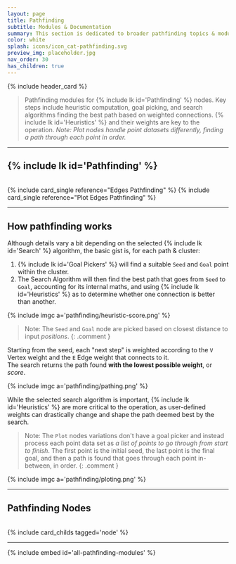 ```yaml
---
layout: page
title: Pathfinding
subtitle: Modules & Documentation
summary: This section is dedicated to broader pathfinding topics & modules. Node specifics can be found on their dedicated node page.
color: white
splash: icons/icon_cat-pathfinding.svg
preview_img: placeholder.jpg
nav_order: 30
has_children: true
---
```


{% include header_card %}

> Pathfinding modules for {% include lk id='Pathfinding' %} nodes. Key steps include heuristic computation, goal picking, and search algorithms finding the best path based on weighted connections. {% include lk id='Heuristics' %} and their weights are key to the operation. *Note: Plot nodes handle point datasets differently, finding a path through each point in order.*

---
## {% include lk id='Pathfinding' %}  
<br>  
<div class="card-ctnr duo" markdown="1">
{% include card_single reference="Edges Pathfinding" %}
{% include card_single reference="Plot Edges Pathfinding" %}
</div>

---

## How pathfinding works
Although details vary a bit depending on the selected {% include lk id='Search' %} algorithm, the basic gist is, for each path & cluster:
1. {% include lk id='Goal Pickers' %} will find a suitable `Seed` and `Goal` point within the cluster.
2. The Search Algorithm will then find the best path that goes from `Seed` to `Goal`, accounting for its internal maths, and using {% include lk id='Heuristics' %} as to determine whether one connection is better than another.

{% include imgc a='pathfinding/heuristic-score.png' %} 

>Note: The `Seed` and `Goal` node are picked based on closest distance to input *positions*.
{: .comment }

Starting from the seed, each "next step" is weighted according to the `V` Vertex weight and the `E` Edge weight that connects to it.  
The search returns the path found **with the lowest possible weight**, or *score*.

{% include imgc a='pathfinding/pathing.png' %}  

While the selected search algorithm is important, {% include lk id='Heuristics' %} are more critical to the operation, as user-defined weights can drastically change and shape the path deemed best by the search.

>Note: The `Plot` nodes variations don't have a goal picker and instead process each point data set as *a list of points to go through from start to finish*. The first point is the initial seed, the last point is the final goal, and then a path is found that goes through each point in-between, in order.
{: .comment }

{% include imgc a='pathfinding/ploting.png' %}  

---
## Pathfinding Nodes
<br>
{% include card_childs tagged='node' %}

---
{% include embed id='all-pathfinding-modules' %}